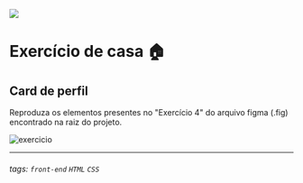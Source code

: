![]()<img src ="https://i.ibb.co/HxbwZMt/photoshop-capa-codelab.png" >

# Exercício de casa 🏠

## Card de perfil

Reproduza os elementos presentes no "Exercício 4" do arquivo figma (.fig) encontrado na raiz do projeto.

![exercicio](https://i.imgur.com/4kdlfeO.png)

---

###### tags: `front-end` `HTML` `CSS`
